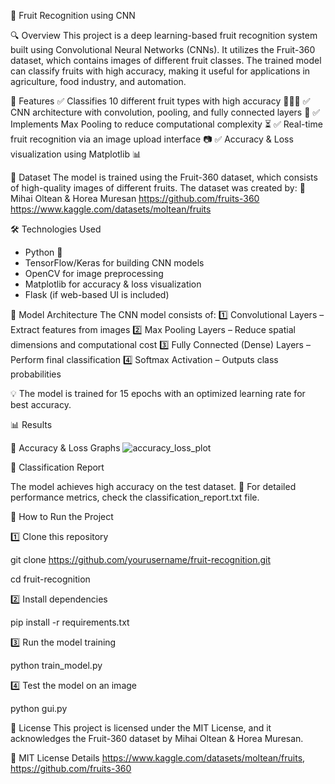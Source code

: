 🍓 Fruit Recognition using CNN

🔍 Overview
This project is a deep learning-based fruit recognition system built using Convolutional Neural Networks (CNNs). It utilizes the Fruit-360 dataset, which contains images of different fruit classes. The trained model can classify fruits with high accuracy, making it useful for applications in agriculture, food industry, and automation.

📌 Features
✅ Classifies 10 different fruit types with high accuracy 🍏🍊🍓
✅ CNN architecture with convolution, pooling, and fully connected layers 🧠
✅ Implements Max Pooling to reduce computational complexity ⏳
✅ Real-time fruit recognition via an image upload interface 📷
✅ Accuracy & Loss visualization using Matplotlib 📊

📂 Dataset
The model is trained using the Fruit-360 dataset, which consists of high-quality images of different fruits. The dataset was created by:
📌 Mihai Oltean & Horea Muresan
https://github.com/fruits-360
https://www.kaggle.com/datasets/moltean/fruits

🛠 Technologies Used
- Python 🐍
- TensorFlow/Keras for building CNN models
- OpenCV for image preprocessing
- Matplotlib for accuracy & loss visualization
- Flask (if web-based UI is included)

📖 Model Architecture
The CNN model consists of:
1️⃣ Convolutional Layers – Extract features from images
2️⃣ Max Pooling Layers – Reduce spatial dimensions and computational cost
3️⃣ Fully Connected (Dense) Layers – Perform final classification
4️⃣ Softmax Activation – Outputs class probabilities

💡 The model is trained for 15 epochs with an optimized learning rate for best accuracy.


📊 Results

🔹 Accuracy & Loss Graphs
![accuracy_loss_plot](https://github.com/user-attachments/assets/49edd512-35fe-41ba-83fd-e83cc8a83246)


📜 Classification Report

The model achieves high accuracy on the test dataset.
📌 For detailed performance metrics, check the classification_report.txt file.



🚀 How to Run the Project

1️⃣ Clone this repository

git clone https://github.com/yourusername/fruit-recognition.git

cd fruit-recognition

2️⃣ Install dependencies

pip install -r requirements.txt

3️⃣ Run the model training

python train_model.py

4️⃣ Test the model on an image

python gui.py


📜 License
This project is licensed under the MIT License, and it acknowledges the Fruit-360 dataset by Mihai Oltean & Horea Muresan.

🔗 MIT License Details https://www.kaggle.com/datasets/moltean/fruits, https://github.com/fruits-360
